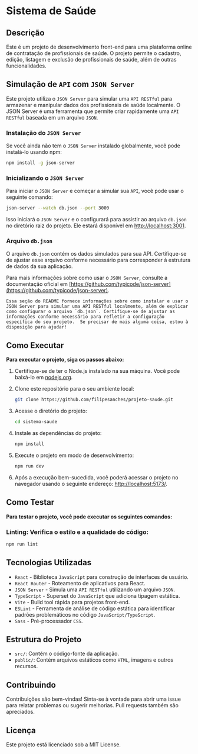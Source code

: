 # Sistema de Saúde

## Descrição

Este é um projeto de desenvolvimento front-end para uma plataforma online de contratação de profissionais de saúde. O projeto permite o cadastro, edição, listagem e exclusão de profissionais de saúde, além de outras funcionalidades.

## Simulação de `API` com `JSON Server`

Este projeto utiliza o `JSON Server` para simular uma `API RESTful` para armazenar e manipular dados dos profissionais de saúde localmente. O JSON Server é uma ferramenta que permite criar rapidamente uma `API RESTful` baseada em um arquivo `JSON`.

### Instalação do `JSON Server`

Se você ainda não tem o `JSON Server` instalado globalmente, você pode instalá-lo usando npm:

```bash
npm install -g json-server 
```

### Inicializando o `JSON Server`

Para iniciar o `JSON Server` e começar a simular sua `API`, você pode usar o seguinte comando:

```bash
json-server --watch db.json --port 3000
```

Isso iniciará o `JSON Server` e o configurará para assistir ao arquivo `db.json` no diretório raiz do projeto. Ele estará disponível em [http://localhost:3001](http://localhost:3001).

### Arquivo `db.json`

O arquivo `db.json` contém os dados simulados para sua API. Certifique-se de ajustar esse arquivo conforme necessário para corresponder à estrutura de dados da sua aplicação.

Para mais informações sobre como usar o `JSON Server`, consulte a documentação oficial em [https://github.com/typicode/json-server](https://github.com/typicode/json-server).

``Essa seção do README fornece informações sobre como instalar e usar o JSON Server para simular uma API RESTful localmente, além de explicar como configurar o arquivo `db.json`. Certifique-se de ajustar as informações conforme necessário para refletir a configuração específica do seu projeto.  Se precisar de mais alguma coisa, estou à disposição para ajudar!``

## Como Executar

**Para executar o projeto, siga os passos abaixo:**

1.  Certifique-se de ter o Node.js instalado na sua máquina. Você pode
    baixá-lo em [nodejs.org](nodejs.org).
2.  Clone este repositório para o seu ambiente local:

    ```bash
    git clone https://github.com/filipesanches/projeto-saude.git
    ```

3.  Acesse o diretório do projeto:

    ```bash
    cd sistema-saude
    ```

4.  Instale as dependências do projeto:

    ```bash
    npm install
    ```

5.  Execute o projeto em modo de desenvolvimento:

    ```bash
    npm run dev
    ```

6.  Após a execução bem-sucedida, você poderá acessar o projeto no navegador usando o seguinte endereço: [http://localhost:5173/](http://localhost:5173/).

## Como Testar

**Para testar o projeto, você pode executar os seguintes comandos:**

### Linting: Verifica o estilo e a qualidade do código:
```bash
npm run lint
```
    
## Tecnologias Utilizadas

- `React` - Biblioteca `JavaScript` para construção de interfaces de
  usuário.
- `React Router` - Roteamento de aplicativos para React.
- `JSON Server` - Simula uma `API RESTful` utilizando um arquivo `JSON`.
- `TypeScript` - Superset do `JavaScript` que adiciona tipagem estática.
- `Vite` - Build tool rápida para projetos front-end.
- `ESLint` - Ferramenta de análise de código estática para identificar
  padrões problemáticos no código `JavaScript/TypeScript`.
- `Sass` - Pré-processador `CSS`.

## Estrutura do Projeto

- `src/`: Contém o código-fonte da aplicação.
- `public/`: Contém arquivos estáticos como `HTML`, imagens e outros
  recursos.

## Contribuindo

Contribuições são bem-vindas! Sinta-se à vontade para abrir uma issue para relatar problemas ou sugerir melhorias. Pull requests também são apreciados.

## Licença

Este projeto está licenciado sob a MIT License.
